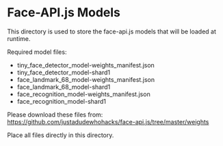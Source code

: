 # Face-API.js Models

This directory is used to store the face-api.js models that will be loaded at runtime.

Required model files:
- tiny_face_detector_model-weights_manifest.json
- tiny_face_detector_model-shard1
- face_landmark_68_model-weights_manifest.json
- face_landmark_68_model-shard1
- face_recognition_model-weights_manifest.json
- face_recognition_model-shard1

Please download these files from:
https://github.com/justadudewhohacks/face-api.js/tree/master/weights

Place all files directly in this directory.